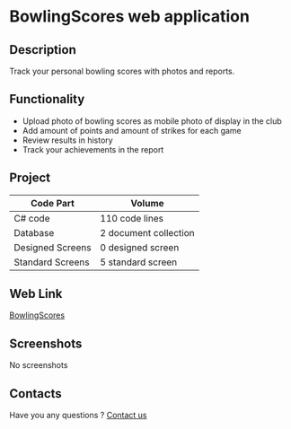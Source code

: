 # BowlingScores web application

## Description

Track your personal bowling scores with photos and reports.

## Functionality

- Upload photo of bowling scores as mobile photo of display in the club
- Add amount of points and amount of strikes for each game
- Review results in history
- Track your achievements in the report

## Project

| Code Part  | Volume |
| ------------- | ------------- |
| C# code  | 110 code lines  |
| Database  | 2 document collection  |
| Designed Screens  | 0 designed screen  |
| Standard Screens  | 5 standard screen  |

## Web Link

[BowlingScores](https://fraplat.tech/jupiter/BowlingScores)

## Screenshots

No screenshots

## Contacts

Have you any questions ? [Contact us](mailto:learn.fractal@gmail.com)


